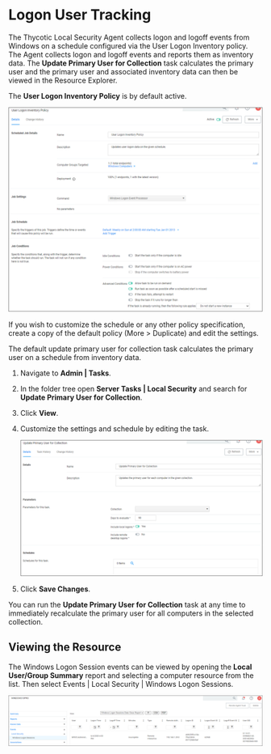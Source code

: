 [title]: # (Logon User Tracking)
[tags]: # (local security)
[priority]: # (3004)
# Logon User Tracking

The Thycotic Local Security Agent collects logon and logoff events from Windows on a schedule configured via the User Logon Inventory policy. The Agent collects logon and logoff events and reports them as inventory data. The __Update Primary User for Collection__ task calculates the primary user and the primary user and associated inventory data can then be viewed in the Resource Explorer.

The __User Logon Inventory Policy__ is by default active.

![select](images/default/logon-1.png "Select the User Logon Inventory policy")

If you wish to customize the schedule or any other policy specification, create a copy of the default policy (More > Duplicate) and edit the settings.

The default update primary user for collection task calculates the primary user on a schedule from inventory data.

1. Navigate to __Admin | Tasks__.
1. In the folder tree open __Server Tasks | Local Security__ and search for __Update Primary User for Collection__.
1. Click __View__.
1. Customize the settings and schedule by editing the task.

   ![Update Primary User for Collection task](images/default/logon-3.png)
1. Click __Save Changes__.

You can run the __Update Primary User for Collection__ task at any time to immediately recalculate the primary user for all computers in the selected collection.

## Viewing the Resource

The Windows Logon Session events can be viewed by opening the __Local User/Group Summary__ report and selecting a computer resource from the list. Then select Events | Local Security | Windows Logon Sessions.

![view](images/default/logon-7.png "Computer Resource Events")
